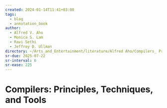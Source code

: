 ```yaml
---
created: 2024-01-14T11:41+03:00
tags:
  - blog
  - annotation_book
author:
  - Alfred V. Aho
  - Monica S. Lam
  - Ravi Sethi
  - Jeffrey D. Ullman
directory: ~/Arts_and_Entertainment/literature/Alfred Aho/Compilers_ Principles, Techniques, and Tools (1618)/
sr-due: 2025-07-22
sr-interval: 6
sr-ease: 225
---
```


# Compilers: Principles, Techniques, and Tools

